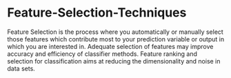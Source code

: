 # Feature-Selection-Techniques
Feature Selection is the process where you automatically or manually select those features which contribute most to your prediction variable or output in which you are interested in. Adequate selection of features may improve accuracy and efficiency of classifier methods. Feature ranking and selection for classification aims at reducing the dimensionality and noise in data sets.
